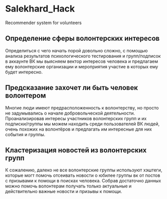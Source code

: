# Salekhard_Hack
Recommender system for volunteers

## Определение сферы волонтерских интересов
Определиться с чего начать порой довольно сложно, с помощью анализа результатов психологического тестирования и групп/подписок в аккаунте ВК мы выясняем вектор интересов человека и предлагаем ему волонтерские организации и мероприятия участие в которых ему будет интересно.

## Предсказание захочет ли быть человек волонтером
Многие люди имеют предрасположенность к волонтерству, но просто не задумывались о начале добровольческой деятельности. Проанализировав интересы участников волонтерских групп и их подписки/группы мы можем находить среди пользователей ВК людей, очень похожих на волонтёров и предлагать им интересные для них события и группы.

## Кластеризация новостей из волонтерских групп
К сожалению, далеко не все волонтерские группы используют хэштеги, которые могт помочь отсеивать новости о юбилее группы вк от постов с призывами к помощи в поисках человека. Собрав достаточно данных можно помочь волонтерам получать только актуальные и действительно важные новости и призывы к помощи.
